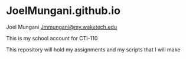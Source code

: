 # JoelMungani.github.io
Joel Mungani Jmmungani@my.waketech.edu

This is my school account for CTI-110

This repository will hold my assignments and my scripts that I will make
